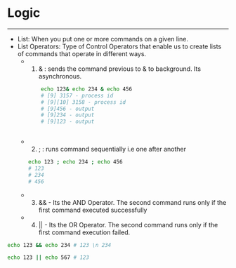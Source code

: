 # Logic
----

- List: When you put one or more commands on a given line.
- List Operators: Type of Control Operators that enable us to create lists of commands that operate in different ways.
  - 1. & : sends the command previous to & to background. Its asynchronous.

    ```bash
        echo 123& echo 234 & echo 456 
        # [9] 3157 - process id
        # [9][10] 3158 - process id
        # [9]456 - output
        # [9]234 - output
        # [9]123 - output
 
    ```
  - 2. ; : runs command sequentially i.e one after another
    ```bash
    echo 123 ; echo 234 ; echo 456 
    # 123
    # 234
    # 456 
    ```
  - 3. && - Its the AND Operator. The second command runs only if the first command executed successfully
  - 4. \|\| - Its the OR Operator. The second command runs only if the first command execution failed.

```bash
echo 123 && echo 234 # 123 \n 234

echo 123 || echo 567 # 123
```